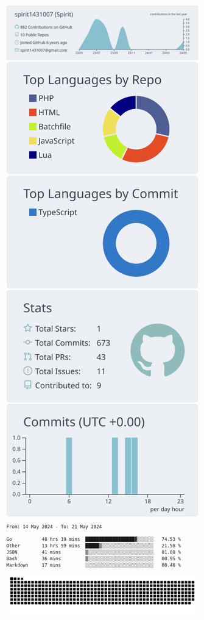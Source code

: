 [![](https://raw.githubusercontent.com/spirit1431007/spirit1431007/master/profile-summary-card-output/nord_bright/0-profile-details.svg)](https://git.io/spiritx)
[![](https://raw.githubusercontent.com/spirit1431007/spirit1431007/master/profile-summary-card-output/nord_bright/1-repos-per-language.svg)](https://git.io/spiritx) [![](https://raw.githubusercontent.com/spirit1431007/spirit1431007/master/profile-summary-card-output/nord_bright/2-most-commit-language.svg)](https://git.io/spiritx)
[![](https://raw.githubusercontent.com/spirit1431007/spirit1431007/master/profile-summary-card-output/nord_bright/3-stats.svg)](https://git.io/spiritx) [![](https://raw.githubusercontent.com/spirit1431007/spirit1431007/master/profile-summary-card-output/nord_bright/4-productive-time.svg)](https://git.io/spiritx)

<!--START_SECTION:waka-->

```txt
From: 14 May 2024 - To: 21 May 2024

Go           48 hrs 19 mins  ██████████████████▓░░░░░░   74.53 %
Other        13 hrs 59 mins  █████▒░░░░░░░░░░░░░░░░░░░   21.58 %
JSON         41 mins         ▒░░░░░░░░░░░░░░░░░░░░░░░░   01.08 %
Bash         36 mins         ▒░░░░░░░░░░░░░░░░░░░░░░░░   00.95 %
Markdown     17 mins         ░░░░░░░░░░░░░░░░░░░░░░░░░   00.46 %
```

<!--END_SECTION:waka-->

![contribution](https://github.com/spirit1431007/spirit1431007/blob/output/github-contribution-grid-snake.svg)
